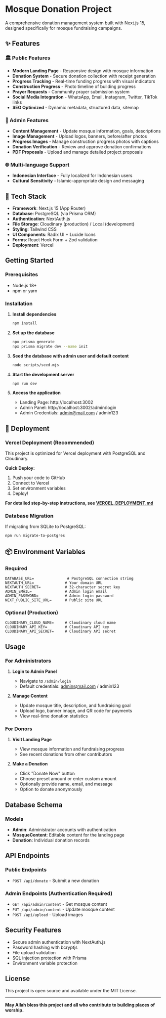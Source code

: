 # Mosque Donation Project

A comprehensive donation management system built with Next.js 15, designed specifically for mosque fundraising campaigns.

## ✨ Features

### 🏛️ Public Features
- **Modern Landing Page** - Responsive design with mosque information
- **Donation System** - Secure donation collection with receipt generation
- **Progress Tracking** - Real-time funding progress with visual indicators
- **Construction Progress** - Photo timeline of building progress
- **Prayer Requests** - Community prayer submission system
- **Social Media Integration** - WhatsApp, Email, Instagram, Twitter, TikTok links
- **SEO Optimized** - Dynamic metadata, structured data, sitemap

### 🔐 Admin Features
- **Content Management** - Update mosque information, goals, descriptions
- **Image Management** - Upload logos, banners, before/after photos
- **Progress Images** - Manage construction progress photos with captions
- **Donation Verification** - Review and approve donation confirmations
- **PDF Proposals** - Upload and manage detailed project proposals

### 🌐 Multi-language Support
- **Indonesian Interface** - Fully localized for Indonesian users
- **Cultural Sensitivity** - Islamic-appropriate design and messaging

## 🚀 Tech Stack

- **Framework**: Next.js 15 (App Router)
- **Database**: PostgreSQL (via Prisma ORM)
- **Authentication**: NextAuth.js
- **File Storage**: Cloudinary (production) / Local (development)
- **Styling**: Tailwind CSS
- **UI Components**: Radix UI + Lucide Icons
- **Forms**: React Hook Form + Zod validation
- **Deployment**: Vercel

## Getting Started

### Prerequisites
- Node.js 18+ 
- npm or yarn

### Installation

1. **Install dependencies**
   ```bash
   npm install
   ```

2. **Set up the database**
   ```bash
   npx prisma generate
   npx prisma migrate dev --name init
   ```

3. **Seed the database with admin user and default content**
   ```bash
   node scripts/seed.mjs
   ```

4. **Start the development server**
   ```bash
   npm run dev
   ```

5. **Access the application**
   - Landing Page: http://localhost:3002
   - Admin Panel: http://localhost:3002/admin/login
   - Admin Credentials: admin@mail.com / admin123

## 🚀 Deployment

### Vercel Deployment (Recommended)

This project is optimized for Vercel deployment with PostgreSQL and Cloudinary.

**Quick Deploy:**
1. Push your code to GitHub
2. Connect to Vercel
3. Set environment variables
4. Deploy!

**For detailed step-by-step instructions, see [VERCEL_DEPLOYMENT.md](./VERCEL_DEPLOYMENT.md)**

### Database Migration

If migrating from SQLite to PostgreSQL:
```bash
npm run migrate-to-postgres
```

## 📦 Environment Variables

### Required
```env
DATABASE_URL=               # PostgreSQL connection string
NEXTAUTH_URL=              # Your domain URL
NEXTAUTH_SECRET=           # 32-character secret key
ADMIN_EMAIL=               # Admin login email
ADMIN_PASSWORD=            # Admin login password
NEXT_PUBLIC_SITE_URL=      # Public site URL
```

### Optional (Production)
```env
CLOUDINARY_CLOUD_NAME=     # Cloudinary cloud name
CLOUDINARY_API_KEY=        # Cloudinary API key
CLOUDINARY_API_SECRET=     # Cloudinary API secret
```

## Usage

### For Administrators

1. **Login to Admin Panel**
   - Navigate to `/admin/login`
   - Default credentials: admin@mail.com / admin123

2. **Manage Content**
   - Update mosque title, description, and fundraising goal
   - Upload logo, banner image, and QR code for payments
   - View real-time donation statistics

### For Donors

1. **Visit Landing Page**
   - View mosque information and fundraising progress
   - See recent donations from other contributors

2. **Make a Donation**
   - Click "Donate Now" button
   - Choose preset amount or enter custom amount
   - Optionally provide name, email, and message
   - Option to donate anonymously

## Database Schema

### Models
- **Admin**: Administrator accounts with authentication
- **MosqueContent**: Editable content for the landing page  
- **Donation**: Individual donation records

## API Endpoints

### Public Endpoints
- `POST /api/donate` - Submit a new donation

### Admin Endpoints (Authentication Required)
- `GET /api/admin/content` - Get mosque content
- `PUT /api/admin/content` - Update mosque content
- `POST /api/upload` - Upload images

## Security Features

- Secure admin authentication with NextAuth.js
- Password hashing with bcryptjs
- File upload validation
- SQL injection protection with Prisma
- Environment variable protection

## License

This project is open source and available under the MIT License.

---

**May Allah bless this project and all who contribute to building places of worship.**
